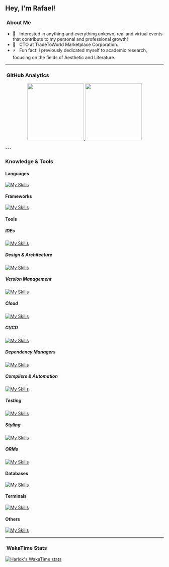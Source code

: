 ## Hey, I'm Rafael!

###  &nbsp;About Me

- 🤔 &nbsp; Interested in anything and everything unkown, real and virtual events that contribute to my personal and professional growth!
- 💼 &nbsp; CTO at TradeToWorld Marketplace Corporation.
- ⚡️ &nbsp; Fun fact: I previously dedicated myself to academic research, focusing on the fields of Aesthetic and Literature.

---

###  &nbsp;GitHub Analytics

<p align="center">
<a href="https://github.com/rafaelranery">
  <img height="180em" src="https://github-readme-stats-eight-theta.vercel.app/api?username=rafaelranery&show_icons=true&theme=buefy&include_all_commits=true&count_private=true"/>
  <img height="180em" src="https://github-readme-stats-eight-theta.vercel.app/api/top-langs/?username=rafaelranery&layout=compact&langs_count=8&theme=buefy"/>
</a>
</p>
---

### Knowledge & Tools

#### Languages
[![My Skills](https://skillicons.dev/icons?i=java,ts,js,php,html,css)](https://skillicons.dev)

#### Frameworks
[![My Skills](https://skillicons.dev/icons?i=spring,nextjs,nestjs,react,supabase,express,threejs,vue,laravel)](https://skillicons.dev)

#### Tools
##### IDEs
[![My Skills](https://skillicons.dev/icons?i=vscode,anaconda,idea,eclipse)](https://skillicons.dev)
##### Design & Architecture
[![My Skills](https://skillicons.dev/icons?i=arch)](https://skillicons.dev)
##### Version Management
[![My Skills](https://skillicons.dev/icons?i=git,github,sublime,bitbucket)](https://skillicons.dev)
##### Cloud
[![My Skills](https://skillicons.dev/icons?i=docker,kubernetes,aws,heroku,vercel,netfly)](https://skillicons.dev)
##### CI/CD
[![My Skills](https://skillicons.dev/icons?i=githubactions)](https://skillicons.dev)

##### Dependency Managers
[![My Skills](https://skillicons.dev/icons?i=maven,gradle,npm,pnpm)](https://skillicons.dev)
##### Compilers & Automation
[![My Skills](https://skillicons.dev/icons?i=webpack,vite,babel,gulp)](https://skillicons.dev)
##### Testing
[![My Skills](https://skillicons.dev/icons?i=vitest,jest,sentry,cypress)](https://skillicons.dev)
##### Styling
[![My Skills](https://skillicons.dev/icons?i=materialui,tailwind,styledcomponents,bootstrap,sass,less)](https://skillicons.dev)
##### ORMs
[![My Skills](https://skillicons.dev/icons?i=hibernate,prisma,sequelize)](https://skillicons.dev)


#### Databases
[![My Skills](https://skillicons.dev/icons?i=postgres,mysql,sqlite,mongodb,redis)](https://skillicons.dev)
#### Terminals
[![My Skills](https://skillicons.dev/icons?i=bash)](https://skillicons.dev)

#### Others
[![My Skills](https://skillicons.dev/icons?i=rabbitmq,linux,powershell,md,nginx,figma,codepen,discord,obsidian)](https://skillicons.dev)


---
### &nbsp;WakaTime Stats

[![Harlok's WakaTime stats](https://github-readme-stats.vercel.app/api/wakatime?username=rafaelrapnery)](https://github.com/anuraghazra/github-readme-stats)
